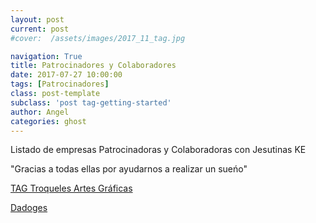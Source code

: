 ```yaml
---
layout: post
current: post
#cover:  /assets/images/2017_11_tag.jpg

navigation: True
title: Patrocinadores y Colaboradores
date: 2017-07-27 10:00:00
tags: [Patrocinadores]
class: post-template
subclass: 'post tag-getting-started'
author: Angel
categories: ghost
---
```


Listado de empresas Patrocinadoras y Colaboradoras con Jesutinas KE

"Gracias a todas ellas por ayudarnos a realizar un sueńo"

<p> <a href="http://www.troquelestag.com/es/inicio">TAG Troqueles Artes Gráficas</a></p>

<p> <a href="http://www.dadoges.com/default.html">Dadoges</a></p>
